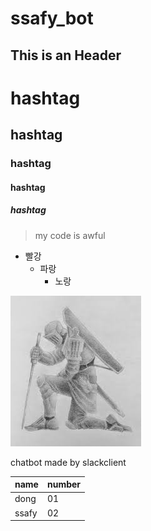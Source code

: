 # ssafy_bot

This is an Header
-----------------

# hashtag
## hashtag
### hashtag
#### hashtag
##### hashtag

> my code is awful

* 빨강
  * 파랑
    * 노랑

![](https://raw.githubusercontent.com/Hdong27/ssafy_bot/master/ac.jpg)

chatbot made by slackclient


| name | number |
|------|--------|
| dong | 01 |
| ssafy | 02 |
